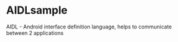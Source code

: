 # AIDLsample
AIDL - Android interface definition language, helps to communicate between 2 applications
